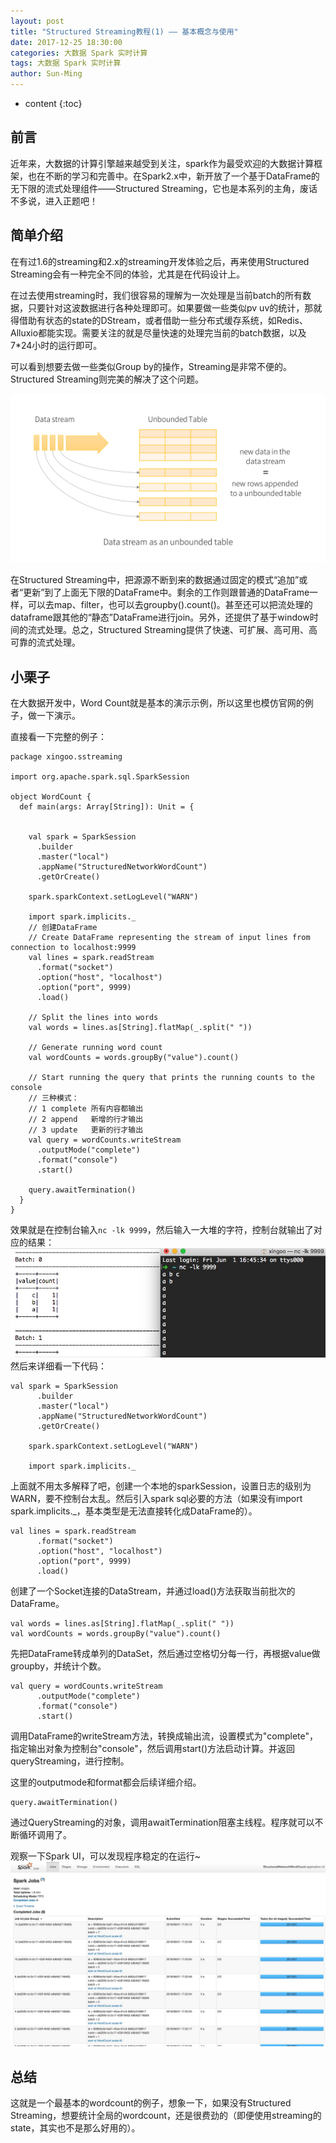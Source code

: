 ```yaml
---
layout: post
title: "Structured Streaming教程(1) —— 基本概念与使用"
date: 2017-12-25 18:30:00
categories: 大数据 Spark 实时计算
tags: 大数据 Spark 实时计算
author: Sun-Ming
---
```


* content
{:toc}

## 前言

近年来，大数据的计算引擎越来越受到关注，spark作为最受欢迎的大数据计算框架，也在不断的学习和完善中。在Spark2.x中，新开放了一个基于DataFrame的无下限的流式处理组件——Structured Streaming，它也是本系列的主角，废话不多说，进入正题吧！





## 简单介绍

在有过1.6的streaming和2.x的streaming开发体验之后，再来使用Structured Streaming会有一种完全不同的体验，尤其是在代码设计上。

在过去使用streaming时，我们很容易的理解为一次处理是当前batch的所有数据，只要针对这波数据进行各种处理即可。如果要做一些类似pv uv的统计，那就得借助有状态的state的DStream，或者借助一些分布式缓存系统，如Redis、Alluxio都能实现。需要关注的就是尽量快速的处理完当前的batch数据，以及7*24小时的运行即可。

可以看到想要去做一些类似Group by的操作，Streaming是非常不便的。Structured Streaming则完美的解决了这个问题。

![structured-streaming-stream-as-a-table](https://raw.githubusercontent.com/sun-ming/image-repository/master/image_blog/structured_streaming_blog/structured-streaming-stream-as-a-table.png)

在Structured Streaming中，把源源不断到来的数据通过固定的模式“追加”或者“更新”到了上面无下限的DataFrame中。剩余的工作则跟普通的DataFrame一样，可以去map、filter，也可以去groupby().count()。甚至还可以把流处理的dataframe跟其他的“静态”DataFrame进行join。另外，还提供了基于window时间的流式处理。总之，Structured Streaming提供了快速、可扩展、高可用、高可靠的流式处理。

## 小栗子

在大数据开发中，Word Count就是基本的演示示例，所以这里也模仿官网的例子，做一下演示。

直接看一下完整的例子：
```
package xingoo.sstreaming

import org.apache.spark.sql.SparkSession

object WordCount {
  def main(args: Array[String]): Unit = {


    val spark = SparkSession
      .builder
      .master("local")
      .appName("StructuredNetworkWordCount")
      .getOrCreate()

    spark.sparkContext.setLogLevel("WARN")

    import spark.implicits._
    // 创建DataFrame
    // Create DataFrame representing the stream of input lines from connection to localhost:9999
    val lines = spark.readStream
      .format("socket")
      .option("host", "localhost")
      .option("port", 9999)
      .load()

    // Split the lines into words
    val words = lines.as[String].flatMap(_.split(" "))

    // Generate running word count
    val wordCounts = words.groupBy("value").count()

    // Start running the query that prints the running counts to the console
    // 三种模式：
    // 1 complete 所有内容都输出
    // 2 append   新增的行才输出
    // 3 update   更新的行才输出
    val query = wordCounts.writeStream
      .outputMode("complete")
      .format("console")
      .start()

    query.awaitTermination()
  }
}
```
效果就是在控制台输入`nc -lk 9999`，然后输入一大堆的字符，控制台就输出了对应的结果：
![o_Jietu20180601-172555](https://raw.githubusercontent.com/sun-ming/image-repository/master/image_blog/structured_streaming_blog/o_Jietu20180601-172555.jpg)
然后来详细看一下代码：
```
val spark = SparkSession
      .builder
      .master("local")
      .appName("StructuredNetworkWordCount")
      .getOrCreate()

    spark.sparkContext.setLogLevel("WARN")

    import spark.implicits._
```
上面就不用太多解释了吧，创建一个本地的sparkSession，设置日志的级别为WARN，要不控制台太乱。然后引入spark sql必要的方法（如果没有import spark.implicits._，基本类型是无法直接转化成DataFrame的）。
```
val lines = spark.readStream
      .format("socket")
      .option("host", "localhost")
      .option("port", 9999)
      .load()
```
创建了一个Socket连接的DataStream，并通过load()方法获取当前批次的DataFrame。
```
val words = lines.as[String].flatMap(_.split(" "))
val wordCounts = words.groupBy("value").count()
```
先把DataFrame转成单列的DataSet，然后通过空格切分每一行，再根据value做groupby，并统计个数。
```
val query = wordCounts.writeStream
      .outputMode("complete")
      .format("console")
      .start()
```
调用DataFrame的writeStream方法，转换成输出流，设置模式为"complete"，指定输出对象为控制台"console"，然后调用start()方法启动计算。并返回queryStreaming，进行控制。

这里的outputmode和format都会后续详细介绍。
```
query.awaitTermination()
```
通过QueryStreaming的对象，调用awaitTermination阻塞主线程。程序就可以不断循环调用了。

观察一下Spark UI，可以发现程序稳定的在运行~
![o_Jietu20180601-172409](https://raw.githubusercontent.com/sun-ming/image-repository/master/image_blog/structured_streaming_blog/o_Jietu20180601-172409.jpg)
## 总结

这就是一个最基本的wordcount的例子，想象一下，如果没有Structured Streaming，想要统计全局的wordcount，还是很费劲的（即便使用streaming的state，其实也不是那么好用的）。
